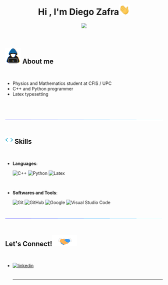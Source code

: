 <h1 align="center"><b>Hi , I'm Diego Zafra</b><img src="https://github.com/Z-diego/Z-diego/blob/main/greeting.gif" width="35"></h1>

<p align="center">
  <a href="https://github.com/DenverCoder1/readme-typing-svg"><img src="https://readme-typing-svg.herokuapp.com?font=Time+New+Roman&color=cyan&size=25&center=true&vCenter=true&width=600&height=100&lines=Physics+and+Math+undergraduate;Coding+enthusiast;Love+a+good+problem+to+rack+my+brains+with"></a>
</p>


<br>

## <picture><img src = "https://github.com/Z-diego/Z-diego/blob/main/about_me.gif" width = 50px></picture> **About me**

<br>

- Physics and Mathematics student at CFIS / UPC
- C++ and Python programmer
- Latex typesetting

<br><br>

<img src="https://github.com/Z-diego/Z-diego/blob/main/light_bar.gif"><br><br>

## <img src="https://github.com/Z-diego/Z-diego/blob/main/code.gif" width ="25"><b> Skills</b>
<br>

<p align="center">

- **Languages**:
    
    ![C++](https://img.shields.io/badge/C++%20-%2300599C.svg?style=for-the-badge&logo=c%2B%2B&logoColor=white)
    ![Python](https://img.shields.io/badge/Python%20-%2314354C.svg?style=for-the-badge&logo=python&logoColor=white)
    ![Latex](https://img.shields.io/badge/LaTeX%20-%232370ED.svg?style=for-the-badge&logo=latex&logoColor=white)

<br>   

- **Softwares and Tools**:

    ![Git](https://img.shields.io/badge/git-%23F05033.svg?style=for-the-badge&logo=git&logoColor=white)
    ![GitHub](https://img.shields.io/badge/github-%23121011.svg?style=for-the-badge&logo=github&logoColor=white)
    ![Google](https://img.shields.io/badge/google-%234285F4.svg?style=for-the-badge&logo=google&logoColor=white)
    ![Visual Studio Code](https://img.shields.io/badge/Visual%20Studio%20Code-0078d7.svg?style=for-the-badge&logo=visual-studio-code&logoColor=white)

</p>

<br>

<img src="https://github.com/Z-diego/Z-diego/blob/main/light_bar.gif">

<br>
<br>

## <b> Let's Connect!</b><img src="https://github.com/Z-diego/Z-diego/blob/main/handshake.gif" width ="80">
<br>
<div align='left'>

<ul>

<li>
<a href="https://linkedin.com/in/diego-zafra-bono-4914a7233" target="_blank">
<img src="https://img.shields.io/badge/linkedin:  Diego_Zafra_Bono-%2300acee.svg?color=405DE6&style=for-the-badge&logo=linkedin&logoColor=white" alt=linkedin style="margin-bottom: 5px;"/>
</a>
</li>
<br>

-----
